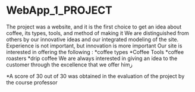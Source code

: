 # WebApp_1_PROJECT

The project was a website, and it is the first choice to get an idea about coffee, its types, tools, and method of making it
We are distinguished from others by our innovative ideas and our integrated modeling of the site.
Experience is not important, but innovation is more important
Our site is interested in offering the following :
*coffee types
*Coffee Tools
*coffee roasters
*drip coffee
We are always interested in giving an idea to the customer through the excellence that we offer himز

*A score of 30 out of 30 was obtained in the evaluation of the project by the course professor
